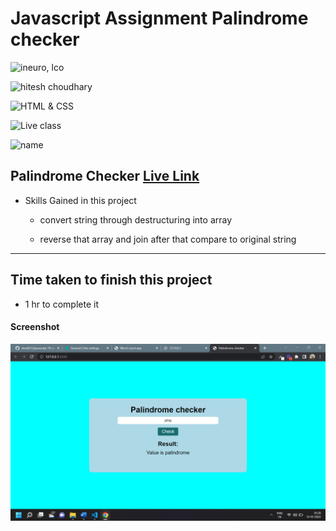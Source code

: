 # Javascript Assignment Palindrome checker

![ineuro, lco](https://img.shields.io/badge/iNeuron-LCO-green)

![hitesh choudhary](https://img.shields.io/badge/Hitesh--Choudhary-Full--stack--JS--bootcamp-red)

![HTML & CSS](https://img.shields.io/badge/JAVASCRIPT-DOM-orange)

![Live class](https://img.shields.io/badge/LIVE--CLASS-PROJECT--Palindrome--Checker-lightgrey)

![name](https://img.shields.io/badge/Vimal--Kumar-lightgrey)

## Palindrome Checker [Live Link](https://name-conversion-js.netlify.app/)

- Skills Gained in this project

  - convert string through destructuring into array

  - reverse that array and join after that compare to original string

---

## Time taken to finish this project

- 1 hr to complete it

#### Screenshot

![Desktop](./imgaes/paindorme.png)
